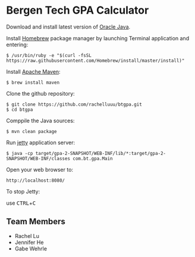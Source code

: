 Bergen Tech GPA Calculator
======================================

Download and install latest version of [Oracle Java](http://www.oracle.com/technetwork/java/javase/downloads/jdk8-downloads-2133151.html).

Install [Homebrew](http://brew.sh) package manager by launching Terminal application and entering:

    $ /usr/bin/ruby -e "$(curl -fsSL https://raw.githubusercontent.com/Homebrew/install/master/install)"

Install [Apache Maven](https://maven.apache.org/): 

    $ brew install maven

Clone the github repository:

    $ git clone https://github.com/rachelluuu/btgpa.git
    $ cd btgpa
    
Comppile the Java sources:

    $ mvn clean package

Run [jetty](http://www.eclipse.org/jetty/) application server:

    $ java -cp target/gpa-2-SNAPSHOT/WEB-INF/lib/*:target/gpa-2-SNAPSHOT/WEB-INF/classes com.bt.gpa.Main

Open your web browser to:

    http://localhost:8080/  

To stop Jetty:

  use <kbd>CTRL</kbd>+<kbd>C</kbd>


Team Members
----------------
*	Rachel Lu
*	Jennifer He
*	Gabe Wehrle
